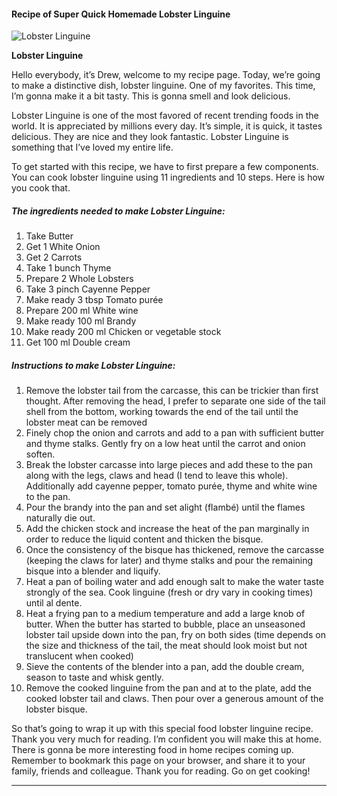             

#### Recipe of Super Quick Homemade Lobster Linguine

![Lobster Linguine](https://img-global.cpcdn.com/recipes/ed1844158d86082c/751x532cq70/lobster-linguine-recipe-main-photo.jpg)

**Lobster Linguine**

Hello everybody, it’s Drew, welcome to my recipe page. Today, we’re going to make a distinctive dish, lobster linguine. One of my favorites. This time, I’m gonna make it a bit tasty. This is gonna smell and look delicious.

Lobster Linguine is one of the most favored of recent trending foods in the world. It is appreciated by millions every day. It’s simple, it is quick, it tastes delicious. They are nice and they look fantastic. Lobster Linguine is something that I’ve loved my entire life.

To get started with this recipe, we have to first prepare a few components. You can cook lobster linguine using 11 ingredients and 10 steps. Here is how you cook that.

##### The ingredients needed to make Lobster Linguine:

1.  Take Butter
2.  Get 1 White Onion
3.  Get 2 Carrots
4.  Take 1 bunch Thyme
5.  Prepare 2 Whole Lobsters
6.  Take 3 pinch Cayenne Pepper
7.  Make ready 3 tbsp Tomato purée
8.  Prepare 200 ml White wine
9.  Make ready 100 ml Brandy
10.  Make ready 200 ml Chicken or vegetable stock
11.  Get 100 ml Double cream

##### Instructions to make Lobster Linguine:

1.  Remove the lobster tail from the carcasse, this can be trickier than first thought. After removing the head, I prefer to separate one side of the tail shell from the bottom, working towards the end of the tail until the lobster meat can be removed
2.  Finely chop the onion and carrots and add to a pan with sufficient butter and thyme stalks. Gently fry on a low heat until the carrot and onion soften.
3.  Break the lobster carcasse into large pieces and add these to the pan along with the legs, claws and head (I tend to leave this whole). Additionally add cayenne pepper, tomato purée, thyme and white wine to the pan.
4.  Pour the brandy into the pan and set alight (flambé) until the flames naturally die out.
5.  Add the chicken stock and increase the heat of the pan marginally in order to reduce the liquid content and thicken the bisque.
6.  Once the consistency of the bisque has thickened, remove the carcasse (keeping the claws for later) and thyme stalks and pour the remaining bisque into a blender and liquify.
7.  Heat a pan of boiling water and add enough salt to make the water taste strongly of the sea. Cook linguine (fresh or dry vary in cooking times) until al dente.
8.  Heat a frying pan to a medium temperature and add a large knob of butter. When the butter has started to bubble, place an unseasoned lobster tail upside down into the pan, fry on both sides (time depends on the size and thickness of the tail, the meat should look moist but not translucent when cooked)
9.  Sieve the contents of the blender into a pan, add the double cream, season to taste and whisk gently.
10.  Remove the cooked linguine from the pan and at to the plate, add the cooked lobster tail and claws. Then pour over a generous amount of the lobster bisque.

So that’s going to wrap it up with this special food lobster linguine recipe. Thank you very much for reading. I’m confident you will make this at home. There is gonna be more interesting food in home recipes coming up. Remember to bookmark this page on your browser, and share it to your family, friends and colleague. Thank you for reading. Go on get cooking!

* * *